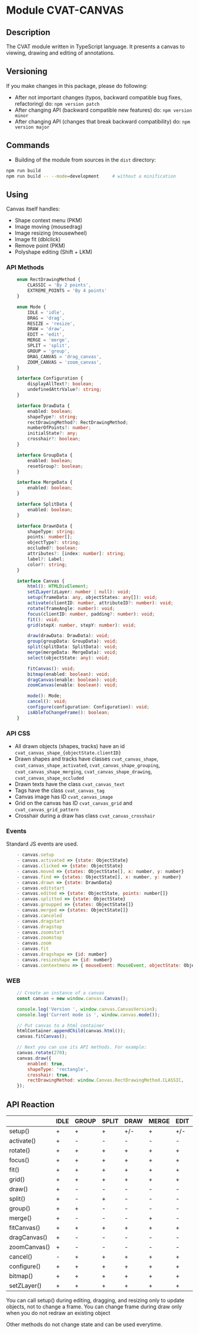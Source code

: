 # Module CVAT-CANVAS

## Description
The CVAT module written in TypeScript language.
It presents a canvas to viewing, drawing and editing of annotations.

## Versioning
If you make changes in this package, please do following:

- After not important changes (typos, backward compatible bug fixes, refactoring) do: ``npm version patch``
- After changing API (backward compatible new features) do: ``npm version minor``
- After changing API (changes that break backward compatibility) do: ``npm version major``

## Commands
- Building of the module from sources in the ```dist``` directory:

```bash
npm run build
npm run build -- --mode=development     # without a minification
```

## Using

Canvas itself handles:
- Shape context menu (PKM)
- Image moving (mousedrag)
- Image resizing (mousewheel)
- Image fit (dblclick)
- Remove point (PKM)
- Polyshape editing (Shift + LKM)

### API Methods

```ts
    enum RectDrawingMethod {
        CLASSIC = 'By 2 points',
        EXTREME_POINTS = 'By 4 points'
    }

    enum Mode {
        IDLE = 'idle',
        DRAG = 'drag',
        RESIZE = 'resize',
        DRAW = 'draw',
        EDIT = 'edit',
        MERGE = 'merge',
        SPLIT = 'split',
        GROUP = 'group',
        DRAG_CANVAS = 'drag_canvas',
        ZOOM_CANVAS = 'zoom_canvas',
    }

    interface Configuration {
        displayAllText?: boolean;
        undefinedAttrValue?: string;
    }

    interface DrawData {
        enabled: boolean;
        shapeType?: string;
        rectDrawingMethod?: RectDrawingMethod;
        numberOfPoints?: number;
        initialState?: any;
        crosshair?: boolean;
    }

    interface GroupData {
        enabled: boolean;
        resetGroup?: boolean;
    }

    interface MergeData {
        enabled: boolean;
    }

    interface SplitData {
        enabled: boolean;
    }

    interface DrawnData {
        shapeType: string;
        points: number[];
        objectType?: string;
        occluded?: boolean;
        attributes?: [index: number]: string;
        label?: Label;
        color?: string;
    }

    interface Canvas {
        html(): HTMLDivElement;
        setZLayer(zLayer: number | null): void;
        setup(frameData: any, objectStates: any[]): void;
        activate(clientID: number, attributeID?: number): void;
        rotate(frameAngle: number): void;
        focus(clientID: number, padding?: number): void;
        fit(): void;
        grid(stepX: number, stepY: number): void;

        draw(drawData: DrawData): void;
        group(groupData: GroupData): void;
        split(splitData: SplitData): void;
        merge(mergeData: MergeData): void;
        select(objectState: any): void;

        fitCanvas(): void;
        bitmap(enabled: boolean): void;
        dragCanvas(enable: boolean): void;
        zoomCanvas(enable: boolean): void;

        mode(): Mode;
        cancel(): void;
        configure(configuration: Configuration): void;
        isAbleToChangeFrame(): boolean;
    }
```

### API CSS

- All drawn objects (shapes, tracks) have an id ```cvat_canvas_shape_{objectState.clientID}```
- Drawn shapes and tracks have classes ```cvat_canvas_shape```,
 ```cvat_canvas_shape_activated```,
 ```cvat_canvas_shape_grouping```,
 ```cvat_canvas_shape_merging```,
 ```cvat_canvas_shape_drawing```,
 ```cvat_canvas_shape_occluded```
- Drawn texts have the class ```cvat_canvas_text```
- Tags have the class ```cvat_canvas_tag```
- Canvas image has ID ```cvat_canvas_image```
- Grid on the canvas has ID ```cvat_canvas_grid``` and ```cvat_canvas_grid_pattern```
- Crosshair during a draw has class ```cvat_canvas_crosshair```

### Events

Standard JS events are used.
```js
    - canvas.setup
    - canvas.activated => {state: ObjectState}
    - canvas.clicked => {state: ObjectState}
    - canvas.moved => {states: ObjectState[], x: number, y: number}
    - canvas.find => {states: ObjectState[], x: number, y: number}
    - canvas.drawn => {state: DrawnData}
    - canvas.editstart
    - canvas.edited => {state: ObjectState, points: number[]}
    - canvas.splitted => {state: ObjectState}
    - canvas.groupped => {states: ObjectState[]}
    - canvas.merged => {states: ObjectState[]}
    - canvas.canceled
    - canvas.dragstart
    - canvas.dragstop
    - canvas.zoomstart
    - canvas.zoomstop
    - canvas.zoom
    - canvas.fit
    - canvas.dragshape => {id: number}
    - canvas.resizeshape => {id: number}
    - canvas.contextmenu => { mouseEvent: MouseEvent, objectState: ObjectState,  pointID: number }
```

### WEB
```js
    // Create an instance of a canvas
    const canvas = new window.canvas.Canvas();

    console.log('Version ', window.canvas.CanvasVersion);
    console.log('Current mode is ', window.canvas.mode());

    // Put canvas to a html container
    htmlContainer.appendChild(canvas.html());
    canvas.fitCanvas();

    // Next you can use its API methods. For example:
    canvas.rotate(270);
    canvas.draw({
        enabled: true,
        shapeType: 'rectangle',
        crosshair: true,
        rectDrawingMethod: window.Canvas.RectDrawingMethod.CLASSIC,
    });
```

## API Reaction

|              | IDLE | GROUP | SPLIT | DRAW | MERGE | EDIT | DRAG | RESIZE | ZOOM_CANVAS | DRAG_CANVAS |
|--------------|------|-------|-------|------|-------|------|------|--------|-------------|-------------|
| setup()      | +    | +     | +     | +/-  | +     | +/-  | +/-  | +/-    | +           | +           |
| activate()   | +    | -     | -     | -    | -     | -    | -    | -      | -           | -           |
| rotate()     | +    | +     | +     | +    | +     | +    | +    | +      | +           | +           |
| focus()      | +    | +     | +     | +    | +     | +    | +    | +      | +           | +           |
| fit()        | +    | +     | +     | +    | +     | +    | +    | +      | +           | +           |
| grid()       | +    | +     | +     | +    | +     | +    | +    | +      | +           | +           |
| draw()       | +    | -     | -     | -    | -     | -    | -    | -      | -           | -           |
| split()      | +    | -     | +     | -    | -     | -    | -    | -      | -           | -           |
| group()      | +    | +     | -     | -    | -     | -    | -    | -      | -           | -           |
| merge()      | +    | -     | -     | -    | +     | -    | -    | -      | -           | -           |
| fitCanvas()  | +    | +     | +     | +    | +     | +    | +    | +      | +           | +           |
| dragCanvas() | +    | -     | -     | -    | -     | -    | +    | -      | -           | +           |
| zoomCanvas() | +    | -     | -     | -    | -     | -    | -    | +      | +           | -           |
| cancel()     | -    | +     | +     | +    | +     | +    | +    | +      | +           | +           |
| configure()  | +    | +     | +     | +    | +     | +    | +    | +      | +           | +           |
| bitmap()     | +    | +     | +     | +    | +     | +    | +    | +      | +           | +           |
| setZLayer()  | +    | +     | +     | +    | +     | +    | +    | +      | +           | +           |

You can call setup() during editing, dragging, and resizing only to update objects, not to change a frame.
You can change frame during draw only when you do not redraw an existing object

Other methods do not change state and can be used everytime.
